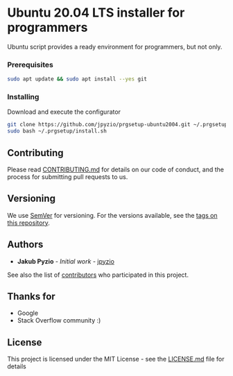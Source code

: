 # Ubuntu 20.04 LTS installer for programmers

Ubuntu script provides a ready environment for programmers, but not only.

### Prerequisites

```bash
sudo apt update && sudo apt install --yes git
```

### Installing

Download and execute the configurator

```bash
git clone https://github.com/jpyzio/prgsetup-ubuntu2004.git ~/.prgsetup
sudo bash ~/.prgsetup/install.sh
```

## Contributing

Please read [CONTRIBUTING.md](https://github.com/jpyzio/ubuntu-configurator/blob/master/CONTRIBUTING.md) for details on
our code of conduct, and the process for submitting pull requests to us.

## Versioning

We use [SemVer](http://semver.org/) for versioning. For the versions available, see
the [tags on this repository](https://github.com/jpyzio/ubuntu-configurator/tags).

## Authors

* **Jakub Pyzio** - *Initial work* - [jpyzio](https://github.com/jpyzio)

See also the list of [contributors](https://github.com/jpyzio/ubuntu-configurator/contributors) who participated in this
project.

## Thanks for

* Google
* Stack Overflow community :)

## License

This project is licensed under the MIT License - see
the [LICENSE.md](https://github.com/jpyzio/ubuntu-configurator/blob/master/LICENSE.md) file for details
